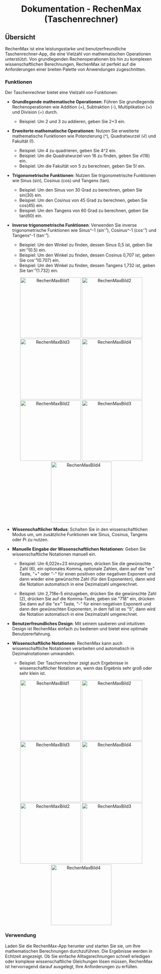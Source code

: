 <div align="center">

# Dokumentation - RechenMax (Taschenrechner)
</div>

## Übersicht

RechenMax ist eine leistungsstarke und benutzerfreundliche Taschenrechner-App, die eine Vielzahl von mathematischen Operationen unterstützt. Von grundlegenden Rechenoperationen bis hin zu komplexen wissenschaftlichen Berechnungen, RechenMax ist perfekt auf die Anforderungen einer breiten Palette von Anwendungen zugeschnitten.

### Funktionen

Der Taschenrechner bietet eine Vielzahl von Funktionen:

- **Grundlegende mathematische Operationen**: Führen Sie grundlegende Rechenoperationen wie Addition (+), Subtraktion (-), Multiplikation (×) und Division (÷) durch.
  - Beispiel: Um 2 und 3 zu addieren, geben Sie 2+3 ein.

- **Erweiterte mathematische Operationen**: Nutzen Sie erweiterte mathematische Funktionen wie Potenzierung (^), Quadratwurzel (√) und Fakultät (!).
  - Beispiel: Um 4 zu quadrieren, geben Sie 4^2 ein.
  - Beispiel: Um die Quadratwurzel von 16 zu finden, geben Sie √(16) ein.
  - Beispiel: Um die Fakultät von 5 zu berechnen, geben Sie 5! ein.

- **Trigonometrische Funktionen**: Nutzen Sie trigonometrische Funktionen wie Sinus (sin), Cosinus (cos) und Tangens (tan).
  - Beispiel: Um den Sinus von 30 Grad zu berechnen, geben Sie sin(30) ein.
  - Beispiel: Um den Cosinus von 45 Grad zu berechnen, geben Sie cos(45) ein.
  - Beispiel: Um den Tangens von 60 Grad zu berechnen, geben Sie tan(60) ein.

- **Inverse trigonometrische Funktionen**: Verwenden Sie inverse trigonometrische Funktionen wie Sinus^-1 (sin⁻¹), Cosinus^-1 (cos⁻¹) und Tangens^-1 (tan⁻¹).
  - Beispiel: Um den Winkel zu finden, dessen Sinus 0,5 ist, geben Sie sin⁻¹(0.5) ein.
  - Beispiel: Um den Winkel zu finden, dessen Cosinus 0,707 ist, geben Sie cos⁻¹(0.707) ein.
  - Beispiel: Um den Winkel zu finden, dessen Tangens 1,732 ist, geben Sie tan⁻¹(1.732) ein.

<div align="center">
  <img src="pictures/RM-1.png" alt="RechenMaxBild1" width="200"/>
  <img src="pictures/RM-2.png" alt="RechenMaxBild2" width="200"/>
  <img src="pictures/RM-3.png" alt="RechenMaxBild3" width="200"/>
  <img src="pictures/RM-4.png" alt="RechenMaxBild4" width="200"/>
  <img src="pictures/RM-5.png" alt="RechenMaxBild2" width="200"/>
  <img src="pictures/RM-6.png" alt="RechenMaxBild3" width="200"/>
  <img src="pictures/RM-7.png" alt="RechenMaxBild4" width="200"/>
</div>  

- **Wissenschaftlicher Modus**: Schalten Sie in den wissenschaftlichen Modus um, um zusätzliche Funktionen wie Sinus, Cosinus, Tangens oder Pi zu nutzen.

- **Manuelle Eingabe der Wissenschaftlichen Notationen**: Geben Sie wissenschaftliche Notationen manuell ein.
  - Beispiel: Um 6,022e+23 einzugeben, drücken Sie die gewünschte Zahl (6), ein optionales Komma, optionale Zahlen, dann auf die "e±" Taste, "+" oder "-" für einen positiven oder negativen Exponent und dann wieder eine gewünschte Zahl (für den Exponenten), dann wird die Notation automatisch in eine Dezimalzahl umgerechnet.
    
  - Beispiel: Um 2,718e-5 einzugeben, drücken Sie die gewünschte Zahl (2), drücken Sie auf die Komma-Taste, geben sie "718" ein, drücken Sie dann auf die "e±" Taste, "-" für einen negativen Exponent und dann den gewünschten Exponenten, in dem fall ist es "5", dann wird die Notation automatisch in eine Dezimalzahl umgerechnet.

- **Benutzerfreundliches Design**: Mit seinem sauberen und intuitiven Design ist RechenMax einfach zu bedienen und bietet eine optimale Benutzererfahrung.

- **Wissenschaftliche Notationen**: RechenMax kann auch wissenschaftliche Notationen verarbeiten und automatisch in Dezimalnotationen umwandeln.
  - Beispiel: Der Taschenrechner zeigt auch Ergebnisse in wissenschaftlicher Notation an, wenn das Ergebnis sehr groß oder sehr klein ist.

<div align="center">
  <img src="pictures/RM-8.png" alt="RechenMaxBild1" width="200"/>
  <img src="pictures/RM-9.png" alt="RechenMaxBild2" width="200"/>
  <img src="pictures/RM-10.png" alt="RechenMaxBild3" width="200"/>
  <img src="pictures/RM-11.png" alt="RechenMaxBild4" width="200"/>
  <img src="pictures/RM-12.png" alt="RechenMaxBild2" width="200"/>
  <img src="pictures/RM-13.png" alt="RechenMaxBild3" width="200"/>
  <img src="pictures/RM-14.png" alt="RechenMaxBild4" width="200"/>
</div>

### Verwendung

Laden Sie die RechenMax-App herunter und starten Sie sie, um Ihre mathematischen Berechnungen durchzuführen. Die Ergebnisse werden in Echtzeit angezeigt. Ob Sie einfache Alltagsrechnungen schnell erledigen oder komplexe wissenschaftliche Gleichungen lösen müssen, RechenMax ist hervorragend darauf ausgelegt, Ihre Anforderungen zu erfüllen.
